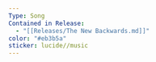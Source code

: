 ```yaml
---
Type: Song
Contained in Release:
  - "[[Releases/The New Backwards.md]]"
color: "#eb3b5a"
sticker: lucide//music
---
```

